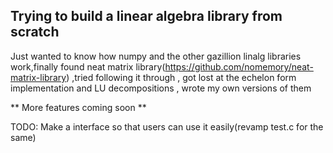## Trying to build a linear algebra library from scratch ##

Just wanted to know how numpy and the other gazillion linalg libraries work,finally found neat matrix library(https://github.com/nomemory/neat-matrix-library) ,tried following it through , got lost at the echelon form implementation and LU decompositions , wrote my own versions of them 

** More features coming soon **

TODO:
Make a interface so that users can use it easily(revamp test.c for the same)

